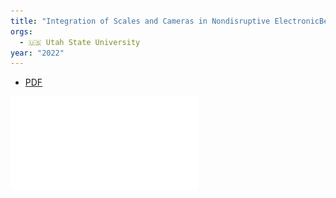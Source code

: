 ```yaml
---
title: "Integration of Scales and Cameras in Nondisruptive ElectronicBeehive Monitoring: On the Within-Day Relationship of HiveWeight and Traffic in Honeybee (Apis mellifera) Colonies in Langstroth Hives in Tucson, Arizona, USA"
orgs:
  - 🇺🇸 Utah State University
year: "2022"
---
```

- [PDF](pdfs/Integration_of_Scales_and_Cameras_in_Nondisruptive.pdf)

![](pdfs/Integration_of_Scales_and_Cameras_in_Nondisruptive.pdf)